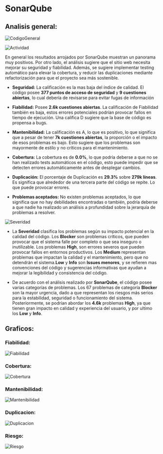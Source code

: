 # SonarQube
## Analisis general:

![CodigoGeneral](https://github.com/DAcosta3103/ie0417-proyecto/blob/main/Laboratorios/laboratorio10/Analisis%20/Imagenes/CodigoGeneral.png)

![Actividad](https://github.com/DAcosta3103/ie0417-proyecto/blob/main/Laboratorios/laboratorio10/Analisis%20/Imagenes/Actividad.png)

En general los resultados arrojados por SonarQube muestran un panorama muy positivos. Por otro lado, el análisis sugiere que el sitio web necesita mejorar su seguridad y fiabilidad. Además, se sugiere implementar testing automático para elevar la cobertura, y reducir las duplicaciones mediante refactorización para que el proyecto sea más sostenible.


- **Seguridad:**  La calificación es la mas baja del índice de calidad. El código posee **377 puntos de acceso de seguridad** y **9 cuestiones abiertas**, lo cual debería de revisarse para evitar fugas de información

- **Fiabilidad:** Posee **2.6k cuestiones abiertas**. La calificación de Fiabilidad también es baja, estos errores potenciales podrían provocar fallos en tiempo de ejecución. Una califica D sugiere que la base de código es propensa a bugs.

- **Mantenibilidad:** La calificación es A, lo que es positivo, lo que significa que a pesar de  tener **7k cuestiones abiertas**, la proporción o el impacto de esos problemas es bajo. Esto sugiere que los problemas son mayormente de estilo y no críticos para el mantenimiento.

- **Cobertura:** La cobertura es de **0.0%**, lo que podría deberse a que no se han realizado tests automáticos en el código, esto puede impedir que se detecten errores automáticamente antes de desplegar cambios.

- **Duplicación:** El porcentaje de Duplicación es **29.3%** sobre **279k líneas**. Es significa que alrededor de una tercera parte del código se repite. Lo que puede provocar errores.

- **Problemas aceptados:** No existen problemas aceptados, lo que significa que no hay debilidades encontradas o también, podría deberse a que nadie ha realizado un análisis a profundidad sobre la jerarquía de problemas a resolver.

![Severidad](https://github.com/DAcosta3103/ie0417-proyecto/blob/main/Laboratorios/laboratorio10/Analisis%20/Imagenes/Severidad.png)

- La **Severidad** clasifica los problemas según su impacto potencial en la calidad del código. Los **Blocker** son problemas críticos, que pueden provocar que el sistema falle por completo o que sea inseguro o inutilizable. Los problemas **High**, son errores severos que pueden provocar fallos en entornos productivos. Los **Medium** representan problemas que impactan la calidad y el mantenimiento, pero que no detendrán el sistema.**Low** y **Info** son **Issues menores**, y se refieren mas convenciones del código y sugerencias informativas que ayudan a mejorar la legibilidad y consistencia del código.


- De acuerdo con el análisis realizado por **SonarQube**, el código posee varias categorías de problemas. Los 67 problemas de categoría **Blocker** son la mayor urgencia, dado a que representan los riesgos más serios para la estabilidad, seguridad o funcionamiento del sistema. Posteriormente, se podrían abordar los **4.6k** problemas **High**, ya que tienen gran impacto en calidad y experiencia del usuario, y por ultimo los **Low** y **Info**.

## Graficos:

### Fiabilidad:

![Fiabilidad](https://github.com/DAcosta3103/ie0417-proyecto/blob/main/Laboratorios/laboratorio10/Analisis%20/Imagenes/Fiabilidad.png)

### Cobertura:

![Cobertura](https://github.com/DAcosta3103/ie0417-proyecto/blob/main/Laboratorios/laboratorio10/Analisis%20/Imagenes/Cobertura.png)

### Mantenibilidad:

![Mantenibilidad](https://github.com/DAcosta3103/ie0417-proyecto/blob/main/Laboratorios/laboratorio10/Analisis%20/Imagenes/Mantenibilidad.png)

### Duplicacion:

![Duplicacion](https://github.com/DAcosta3103/ie0417-proyecto/blob/main/Laboratorios/laboratorio10/Analisis%20/Imagenes/Duplicaciones.png)


### Riesgo:

![Riesgo](https://github.com/DAcosta3103/ie0417-proyecto/blob/main/Laboratorios/laboratorio10/Analisis%20/Imagenes/Riesgo.png)




